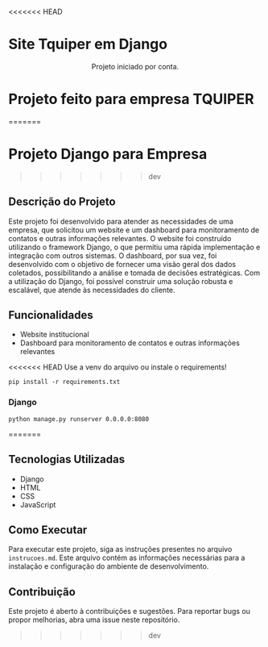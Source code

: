 <<<<<<< HEAD

# Site Tquiper em Django

<p align="center">Projeto iniciado por conta.</p>

# Projeto feito para empresa TQUIPER
=======
# Projeto Django para Empresa
>>>>>>> dev

## Descrição do Projeto

Este projeto foi desenvolvido para atender as necessidades de uma empresa, que solicitou um website e um dashboard para monitoramento de contatos e outras informações relevantes. O website foi construído utilizando o framework Django, o que permitiu uma rápida implementação e integração com outros sistemas. O dashboard, por sua vez, foi desenvolvido com o objetivo de fornecer uma visão geral dos dados coletados, possibilitando a análise e tomada de decisões estratégicas. Com a utilização do Django, foi possível construir uma solução robusta e escalável, que atende às necessidades do cliente.

## Funcionalidades

- Website institucional
- Dashboard para monitoramento de contatos e outras informações relevantes

<<<<<<< HEAD
Use a venv do arquivo ou  instale o requirements!
```
pip install -r requirements.txt
```
### Django
```
python manage.py runserver 0.0.0.0:8080
```

=======
## Tecnologias Utilizadas

- Django
- HTML
- CSS
- JavaScript

## Como Executar

Para executar este projeto, siga as instruções presentes no arquivo `instrucoes.md`. Este arquivo contém as informações necessárias para a instalação e configuração do ambiente de desenvolvimento.

## Contribuição

Este projeto é aberto à contribuições e sugestões. Para reportar bugs ou propor melhorias, abra uma issue neste repositório.
>>>>>>> dev
